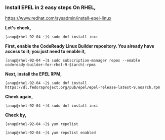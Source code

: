 
### Install EPEL in 2 easy steps On RHEL,

https://www.redhat.com/sysadmin/install-epel-linux


**Let's check,**

    [anup@rhel-92-04 ~]$ sudo dnf install inxi


**First, enable the CodeReady Linux Builder repository. You already have access to it; you just need to enable it,**

    [anup@rhel-92-04 ~]$ sudo subscription-manager repos --enable codeready-builder-for-rhel-9-$(arch)-rpms


**Next, install the EPEL RPM,**

    [anup@rhel-92-04 ~]$ sudo dnf install https://dl.fedoraproject.org/pub/epel/epel-release-latest-9.noarch.rpm


**Check again,**

    [anup@rhel-92-04 ~]$ sudo dnf install inxi


**Check by,**

    [anup@rhel-92-04 ~]$ yum repolist
    
    [anup@rhel-92-04 ~]$ yum repolist enabled 

<br>
